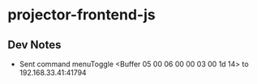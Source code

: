 # projector-frontend-js

## Dev Notes
- Sent command menuToggle <Buffer 05 00 06 00 00 03 00 1d 14> to 192.168.33.41:41794
